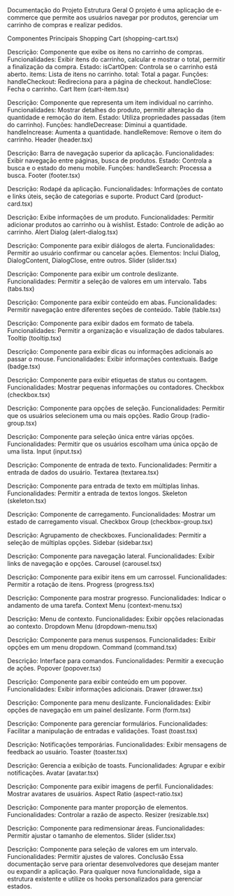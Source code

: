 Documentação do Projeto
Estrutura Geral
O projeto é uma aplicação de e-commerce que permite aos usuários navegar por produtos, gerenciar um carrinho de compras e realizar pedidos.

Componentes Principais
Shopping Cart (shopping-cart.tsx)

Descrição: Componente que exibe os itens no carrinho de compras.
Funcionalidades: Exibir itens do carrinho, calcular e mostrar o total, permitir a finalização da compra.
Estado:
isCartOpen: Controla se o carrinho está aberto.
items: Lista de itens no carrinho.
total: Total a pagar.
Funções:
handleCheckout: Redireciona para a página de checkout.
handleClose: Fecha o carrinho.
Cart Item (cart-item.tsx)

Descrição: Componente que representa um item individual no carrinho.
Funcionalidades: Mostrar detalhes do produto, permitir alteração da quantidade e remoção do item.
Estado: Utiliza propriedades passadas (item do carrinho).
Funções:
handleDecrease: Diminui a quantidade.
handleIncrease: Aumenta a quantidade.
handleRemove: Remove o item do carrinho.
Header (header.tsx)

Descrição: Barra de navegação superior da aplicação.
Funcionalidades: Exibir navegação entre páginas, busca de produtos.
Estado: Controla a busca e o estado do menu mobile.
Funções:
handleSearch: Processa a busca.
Footer (footer.tsx)

Descrição: Rodapé da aplicação.
Funcionalidades: Informações de contato e links úteis, seção de categorias e suporte.
Product Card (product-card.tsx)

Descrição: Exibe informações de um produto.
Funcionalidades: Permitir adicionar produtos ao carrinho ou à wishlist.
Estado: Controle de adição ao carrinho.
Alert Dialog (alert-dialog.tsx)

Descrição: Componente para exibir diálogos de alerta.
Funcionalidades: Permitir ao usuário confirmar ou cancelar ações.
Elementos: Inclui Dialog, DialogContent, DialogClose, entre outros.
Slider (slider.tsx)

Descrição: Componente para exibir um controle deslizante.
Funcionalidades: Permitir a seleção de valores em um intervalo.
Tabs (tabs.tsx)

Descrição: Componente para exibir conteúdo em abas.
Funcionalidades: Permitir navegação entre diferentes seções de conteúdo.
Table (table.tsx)

Descrição: Componente para exibir dados em formato de tabela.
Funcionalidades: Permitir a organização e visualização de dados tabulares.
Tooltip (tooltip.tsx)

Descrição: Componente para exibir dicas ou informações adicionais ao passar o mouse.
Funcionalidades: Exibir informações contextuais.
Badge (badge.tsx)

Descrição: Componente para exibir etiquetas de status ou contagem.
Funcionalidades: Mostrar pequenas informações ou contadores.
Checkbox (checkbox.tsx)

Descrição: Componente para opções de seleção.
Funcionalidades: Permitir que os usuários selecionem uma ou mais opções.
Radio Group (radio-group.tsx)

Descrição: Componente para seleção única entre várias opções.
Funcionalidades: Permitir que os usuários escolham uma única opção de uma lista.
Input (input.tsx)

Descrição: Componente de entrada de texto.
Funcionalidades: Permitir a entrada de dados do usuário.
Textarea (textarea.tsx)

Descrição: Componente para entrada de texto em múltiplas linhas.
Funcionalidades: Permitir a entrada de textos longos.
Skeleton (skeleton.tsx)

Descrição: Componente de carregamento.
Funcionalidades: Mostrar um estado de carregamento visual.
Checkbox Group (checkbox-group.tsx)

Descrição: Agrupamento de checkboxes.
Funcionalidades: Permitir a seleção de múltiplas opções.
Sidebar (sidebar.tsx)

Descrição: Componente para navegação lateral.
Funcionalidades: Exibir links de navegação e opções.
Carousel (carousel.tsx)

Descrição: Componente para exibir itens em um carrossel.
Funcionalidades: Permitir a rotação de itens.
Progress (progress.tsx)

Descrição: Componente para mostrar progresso.
Funcionalidades: Indicar o andamento de uma tarefa.
Context Menu (context-menu.tsx)

Descrição: Menu de contexto.
Funcionalidades: Exibir opções relacionadas ao contexto.
Dropdown Menu (dropdown-menu.tsx)

Descrição: Componente para menus suspensos.
Funcionalidades: Exibir opções em um menu dropdown.
Command (command.tsx)

Descrição: Interface para comandos.
Funcionalidades: Permitir a execução de ações.
Popover (popover.tsx)

Descrição: Componente para exibir conteúdo em um popover.
Funcionalidades: Exibir informações adicionais.
Drawer (drawer.tsx)

Descrição: Componente para menu deslizante.
Funcionalidades: Exibir opções de navegação em um painel deslizante.
Form (form.tsx)

Descrição: Componente para gerenciar formulários.
Funcionalidades: Facilitar a manipulação de entradas e validações.
Toast (toast.tsx)

Descrição: Notificações temporárias.
Funcionalidades: Exibir mensagens de feedback ao usuário.
Toaster (toaster.tsx)

Descrição: Gerencia a exibição de toasts.
Funcionalidades: Agrupar e exibir notificações.
Avatar (avatar.tsx)

Descrição: Componente para exibir imagens de perfil.
Funcionalidades: Mostrar avatares de usuários.
Aspect Ratio (aspect-ratio.tsx)

Descrição: Componente para manter proporção de elementos.
Funcionalidades: Controlar a razão de aspecto.
Resizer (resizable.tsx)

Descrição: Componente para redimensionar áreas.
Funcionalidades: Permitir ajustar o tamanho de elementos.
Slider (slider.tsx)

Descrição: Componente para seleção de valores em um intervalo.
Funcionalidades: Permitir ajustes de valores.
Conclusão
Essa documentação serve para orientar desenvolvedores que desejam manter ou expandir a aplicação. Para qualquer nova funcionalidade, siga a estrutura existente e utilize os hooks personalizados para gerenciar estados.
